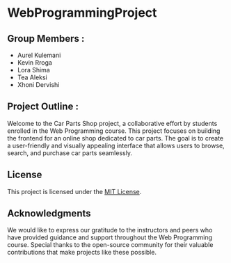 # WebProgrammingProject
## Group Members :
- Aurel Kulemani
- Kevin Rroga
- Lora Shima
- Tea Aleksi
- Xhoni Dervishi
## Project Outline :
Welcome to the Car Parts Shop project, a collaborative effort by students enrolled in the Web Programming course. This project focuses on building the frontend for an online shop dedicated to car parts. The goal is to create a user-friendly and visually appealing interface that allows users to browse, search, and purchase car parts seamlessly.

## License
This project is licensed under the [MIT License](https://github.com/git/git-scm.com/blob/main/MIT-LICENSE.txt).

## Acknowledgments
We would like to express our gratitude to the instructors and peers who have provided guidance and support throughout the Web Programming course. Special thanks to the open-source community for their valuable contributions that make projects like these possible.

